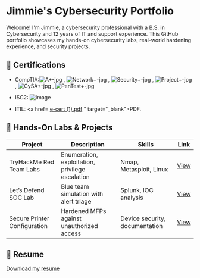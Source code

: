 # Jimmie's Cybersecurity Portfolio

Welcome! I'm Jimmie, a cybersecurity professional with a B.S. in Cybersecurity and 12 years of IT and support experience.
This GitHub portfolio showcases my hands-on cybersecurity labs, real-world hardening experience, and security projects.

## 🔐 Certifications
- CompTIA:![A+-jpg](https://github.com/user-attachments/assets/0ccdc98a-9477-4acc-8c6e-ff82760a54a1) , ![Network+-jpg](https://github.com/user-attachments/assets/fb4d35d4-ee9d-47c4-92e0-48ea6b64d0d5) , ![Security+-jpg](https://github.com/user-attachments/assets/74f4613e-de59-4bf2-8ac4-0c20a2efad50) , ![Project+-jpg](https://github.com/user-attachments/assets/fb65f170-39f1-4967-a16f-8e46c05d691f) , ![CySA+-jpg](https://github.com/user-attachments/assets/889cea44-9ab8-4529-912d-1372db6d3668) , ![PenTest+-jpg](https://github.com/user-attachments/assets/4edd7a64-bb68-4545-b678-135848013065)
- ISC2: ![image](https://github.com/user-attachments/assets/8f6d84ef-9a30-4b01-aabd-039a28d40a79)

- ITIL: <a href= [e-cert (1).pdf](https://github.com/user-attachments/files/20746718/e-cert.1.pdf)
" target="\_blank">PDF.</a>


## 🧪 Hands-On Labs & Projects
| Project | Description | Skills | Link |
|--------|-------------|--------|------|
| TryHackMe Red Team Labs | Enumeration, exploitation, privilege escalation | Nmap, Metasploit, Linux | [View](./01-tryhackme-labs/room-name-writeup.md) |
| Let’s Defend SOC Lab | Blue team simulation with alert triage | Splunk, IOC analysis | [View](./02-letsdefend/soc-alert-analysis.md) |
| Secure Printer Configuration | Hardened MFPs against unauthorized access | Device security, documentation | [View](./03-secure-printer-project/project-summary.md) |

## 📄 Resume
[Download my resume](./resume/Cybersecurity_Resume.pdf)

